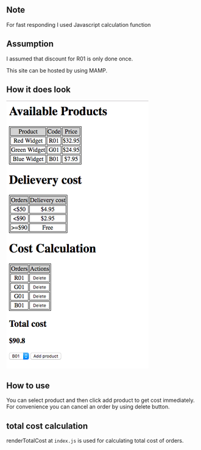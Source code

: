 ## Note
 For fast responding I used Javascript calculation function

## Assumption

I assumed that discount for R01 is only done once.

This site can be hosted by using MAMP.

## How it does look

![Alt text](./introduction.png?raw=true "Title")

## How to use

You can select product and then click add product to get cost immediately.
For convenience you can cancel an order by using delete button.

## total cost calculation

renderTotalCost at `index.js` is used for calculating total cost of orders.